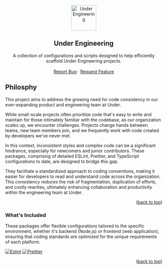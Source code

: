 <a name="readme-top"></a>

<!-- PROJECT LOGO -->
<br />
<div align="center">
  <a href="https://under.io">
    <img src="https://assets-global.website-files.com/651c689e4d564732c9cbe9ec/6539093da716523a452427b4_under-footer-icon-bg.svg" alt="Under Engineering" width="80" height="80">
  </a>

  <h2 align="center">Under Engineering</h2>

  <p align="center">
    A collection of configurations and scripts designed to help efficiently scaffold Under Engineering projects.
    <br />
    <br />
    <a href="#">Report Bug</a>
    ·
    <a href="#">Request Feature</a>
  </p>
</div>

<!-- PHILOSPHY -->

## Philosphy

This project aims to address the growing need for code consistency in our ever-expanding product and engineering team at Under.

While small-scale projects often prioritize code that's easy to write and maintain for those intimately familiar with the codebase, as our organization scales up, we encounter challenges. Projects change hands between teams, new team members join, and we frequently work with code created by developers we've never met.

In this context, inconsistent styles and complex code can be a significant hindrance, especially for newcomers and junior contributors. These packages, comprising of detailed ESLint, Prettier, and TypeScript configurations to date, are designed to bridge this gap.

They facilitate a standardized approach to coding conventions, making it easier for developers to read and understand code across the organization. This consistency reduces the risk of fragmentation, duplication of efforts, and costly rewrites, ultimately enhancing collaboration and productivity within the engineering team at Under.

<p align="right">(<a href="#readme-top">back to top</a>)</p>

<!-- WHAT'S INCLUDED -->

### What's Included

These packages offer flexible configurations tailored to the specific environment, whether it's backend (Node.js) or frontend (web application), ensuring that coding standards are optimized for the unique requirements of each platform.

<div align="left">
  <a href="https://eslint.org/"><img alt="Eslint" src="https://img.shields.io/badge/eslint-FFEA00?style=for-the-badge&logo=eslint&logoColor=white"></a>
  <a href="https://prettier.io/"><img alt="Prettier" src="https://img.shields.io/badge/Prettier-563D7C?style=for-the-badge&logo=prettier&logoColor=61DAFB"></a>
</div>



<p align="right">(<a href="#readme-top">back to top</a>)</p>

[Eslint.js]: https://img.shields.io/badge/eslint-FFEA00?style=for-the-badge&logo=eslint&logoColor=white
[Eslint-url]: https://eslint.org/
[Prettier.js]: https://img.shields.io/badge/Prettier-563D7C?style=for-the-badge&logo=prettier&logoColor=61DAFB
[Prettier-url]: https://prettier.io/
[Typescript]: https://img.shields.io/badge/TypeScript-007ACC?style=for-the-badge&logo=typescript&logoColor=white
[Typescript-url]: https://www.typescriptlang.org/
